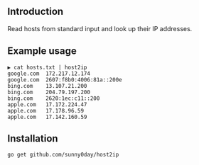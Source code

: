 ## Introduction
Read hosts from standard input and look up their IP addresses.

## Example usage

```
▶ cat hosts.txt | host2ip
google.com	172.217.12.174
google.com	2607:f8b0:4006:81a::200e
bing.com	13.107.21.200
bing.com	204.79.197.200
bing.com	2620:1ec:c11::200
apple.com	17.172.224.47
apple.com	17.178.96.59
apple.com	17.142.160.59
```

## Installation
`go get github.com/sunny0day/host2ip`
